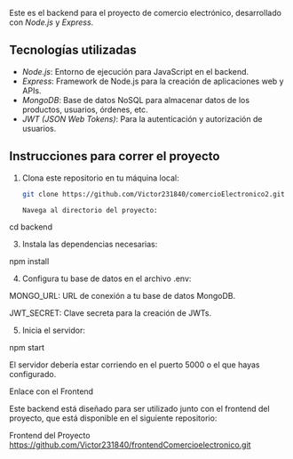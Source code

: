 Este es el backend para el proyecto de comercio electrónico, desarrollado con *Node.js* y *Express*.

## Tecnologías utilizadas
- *Node.js*: Entorno de ejecución para JavaScript en el backend.
- *Express*: Framework de Node.js para la creación de aplicaciones web y APIs.
- *MongoDB*: Base de datos NoSQL para almacenar datos de los productos, usuarios, órdenes, etc.
- *JWT (JSON Web Tokens)*: Para la autenticación y autorización de usuarios.

## Instrucciones para correr el proyecto

1. Clona este repositorio en tu máquina local:
   ```bash
   git clone https://github.com/Victor231840/comercioElectronico2.git

   Navega al directorio del proyecto:

cd backend


3. Instala las dependencias necesarias:

npm install


4. Configura tu base de datos en el archivo .env:

MONGO_URL: URL de conexión a tu base de datos MongoDB.

JWT_SECRET: Clave secreta para la creación de JWTs.



5. Inicia el servidor:

npm start

El servidor debería estar corriendo en el puerto 5000 o el que hayas configurado.



Enlace con el Frontend

Este backend está diseñado para ser utilizado junto con el frontend del proyecto, que está disponible en el siguiente repositorio:

Frontend del Proyecto https://github.com/Victor231840/frontendComercioelectronico.git